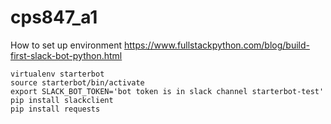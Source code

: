 # cps847_a1

How to set up environment
https://www.fullstackpython.com/blog/build-first-slack-bot-python.html

```
virtualenv starterbot
source starterbot/bin/activate
export SLACK_BOT_TOKEN='bot token is in slack channel starterbot-test'
pip install slackclient
pip install requests
```
